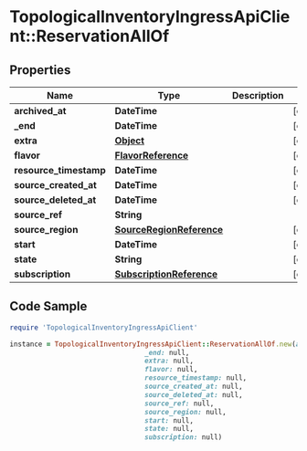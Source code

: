 # TopologicalInventoryIngressApiClient::ReservationAllOf

## Properties

Name | Type | Description | Notes
------------ | ------------- | ------------- | -------------
**archived_at** | **DateTime** |  | [optional] 
**_end** | **DateTime** |  | [optional] 
**extra** | [**Object**](.md) |  | [optional] 
**flavor** | [**FlavorReference**](FlavorReference.md) |  | [optional] 
**resource_timestamp** | **DateTime** |  | [optional] 
**source_created_at** | **DateTime** |  | [optional] 
**source_deleted_at** | **DateTime** |  | [optional] 
**source_ref** | **String** |  | 
**source_region** | [**SourceRegionReference**](SourceRegionReference.md) |  | [optional] 
**start** | **DateTime** |  | [optional] 
**state** | **String** |  | [optional] 
**subscription** | [**SubscriptionReference**](SubscriptionReference.md) |  | [optional] 

## Code Sample

```ruby
require 'TopologicalInventoryIngressApiClient'

instance = TopologicalInventoryIngressApiClient::ReservationAllOf.new(archived_at: null,
                                 _end: null,
                                 extra: null,
                                 flavor: null,
                                 resource_timestamp: null,
                                 source_created_at: null,
                                 source_deleted_at: null,
                                 source_ref: null,
                                 source_region: null,
                                 start: null,
                                 state: null,
                                 subscription: null)
```


